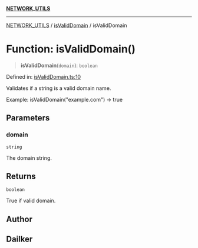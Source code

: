 [**NETWORK_UTILS**](../../README.md)

***

[NETWORK_UTILS](../../README.md) / [isValidDomain](../README.md) / isValidDomain

# Function: isValidDomain()

> **isValidDomain**(`domain`): `boolean`

Defined in: [isValidDomain.ts:10](https://github.com/dailker/everyutil/blob/cee559aadda9e0c298e06364cba9020e97a8b19b/src/network/isValidDomain.ts#L10)

Validates if a string is a valid domain name.

Example: isValidDomain("example.com") → true

## Parameters

### domain

`string`

The domain string.

## Returns

`boolean`

True if valid domain.

## Author

## Dailker

